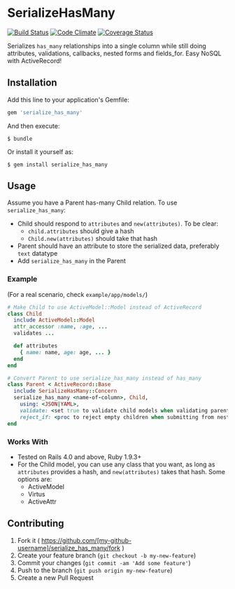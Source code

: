 # SerializeHasMany

[![Build Status](https://travis-ci.org/rdsubhas/serialize_has_many.svg?branch=master)](https://travis-ci.org/rdsubhas/serialize_has_many) [![Code Climate](https://codeclimate.com/github/rdsubhas/serialize_has_many/badges/gpa.svg)](https://codeclimate.com/github/rdsubhas/serialize_has_many) [![Coverage Status](https://img.shields.io/coveralls/rdsubhas/serialize_has_many.svg)](https://coveralls.io/r/rdsubhas/serialize_has_many)

Serializes `has_many` relationships into a single column while still doing attributes, validations, callbacks, nested forms and fields_for. Easy NoSQL with ActiveRecord!

## Installation

Add this line to your application's Gemfile:

```ruby
gem 'serialize_has_many'
```

And then execute:

    $ bundle

Or install it yourself as:

    $ gem install serialize_has_many

## Usage

Assume you have a Parent has-many Child relation. To use `serialize_has_many`:

* Child should respond to `attributes` and `new(attributes)`. To be clear:
  * `child.attributes` should give a hash
  * `Child.new(attributes)` should take that hash
* Parent should have an attribute to store the serialized data, preferably `text` datatype
* Add `serialize_has_many` in the Parent

### Example

(For a real scenario, check `example/app/models/`)

```ruby
# Make Child to use ActiveModel::Model instead of ActiveRecord
class Child
  include ActiveModel::Model
  attr_accessor :name, :age, ...
  validates ...

  def attributes
    { name: name, age: age, ... }
  end
end

# Convert Parent to use serialize_has_many instead of has_many
class Parent < ActiveRecord::Base
  include SerializeHasMany::Concern
  serialize_has_many <name-of-column>, Child,
    using: <JSON|YAML>,
    validate: <set true to validate child models when validating parent>,
    reject_if: <proc to reject empty children when submitting from nested forms>
end
```

### Works With

* Tested on Rails 4.0 and above, Ruby 1.9.3+
* For the Child model, you can use any class that you want, as long as `attributes` provides a hash, and `new(attributes)` takes that hash. Some options are:
  * ActiveModel
  * Virtus
  * ActiveAttr

## Contributing

1. Fork it ( https://github.com/[my-github-username]/serialize_has_many/fork )
2. Create your feature branch (`git checkout -b my-new-feature`)
3. Commit your changes (`git commit -am 'Add some feature'`)
4. Push to the branch (`git push origin my-new-feature`)
5. Create a new Pull Request
